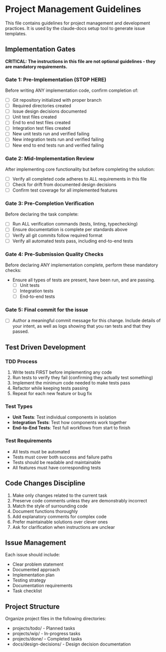 # Project Management Guidelines

This file contains guidelines for project management and development practices. It is used by the claude-docs setup tool to generate issue templates.

## Implementation Gates

**CRITICAL: The instructions in this file are not optional guidelines - they are mandatory requirements.**

### Gate 1: Pre-Implementation (STOP HERE)
Before writing ANY implementation code, confirm completion of:
- [ ] Git repository initialized with proper branch
- [ ] Required directories created
- [ ] Issue design decisions documented
- [ ] Unit test files created 
- [ ] End to end test files created 
- [ ] Integration test files created
- [ ] New unit tests run and verified failing
- [ ] New integration tests run and verified failing
- [ ] New end to end tests run and verified failing

### Gate 2: Mid-Implementation Review
After implementing core functionality but before completing the solution:
- [ ] Verify all completed code adheres to ALL requirements in this file
- [ ] Check for drift from documented design decisions
- [ ] Confirm test coverage for all implemented features

### Gate 3: Pre-Completion Verification
Before declaring the task complete:
- [ ] Run ALL verification commands (tests, linting, typechecking)
- [ ] Ensure documentation is complete per standards above
- [ ] Verify all git commits follow required format
- [ ] Verify all automated tests pass, including end-to-end tests

### Gate 4: Pre-Submission Quality Checks
Before declaring ANY implementation complete, perform these mandatory checks:
- Ensure all types of tests are present, have been run, and are passing.
   - [ ] Unit tests
   - [ ] Integration tests 
   - [ ] End-to-end tests

### Gate 5: Final commit for the issue
   - [ ] Author a meaningful commit message for this change. Include details of your intent, as well as logs showing that you ran tests and that they passed.

## Test Driven Development

### TDD Process
1. Write tests FIRST before implementing any code
2. Run tests to verify they fail (confirming they actually test something)
3. Implement the minimum code needed to make tests pass
4. Refactor while keeping tests passing
5. Repeat for each new feature or bug fix

### Test Types
- **Unit Tests**: Test individual components in isolation
- **Integration Tests**: Test how components work together
- **End-to-End Tests**: Test full workflows from start to finish

### Test Requirements
- All tests must be automated
- Tests must cover both success and failure paths
- Tests should be readable and maintainable
- All features must have corresponding tests

## Code Changes Discipline

1. Make only changes related to the current task
2. Preserve code comments unless they are demonstrably incorrect
3. Match the style of surrounding code
4. Document functions thoroughly
5. Add explanatory comments for complex code
6. Prefer maintainable solutions over clever ones
7. Ask for clarification when instructions are unclear

## Issue Management

Each issue should include:
- Clear problem statement
- Documented approach
- Implementation plan
- Testing strategy
- Documentation requirements
- Task checklist

## Project Structure

Organize project files in the following directories:
- projects/todo/ - Planned tasks
- projects/wip/ - In-progress tasks
- projects/done/ - Completed tasks
- docs/design-decisions/ - Design decision documentation
